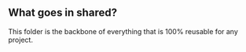 ## What goes in shared?
This folder is the backbone of everything that is 100% reusable for any project.
